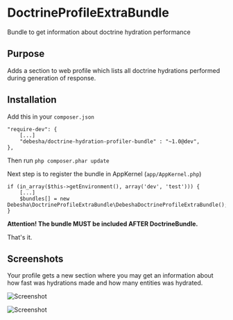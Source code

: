 # DoctrineProfileExtraBundle

Bundle to get information about doctrine hydration performance

## Purpose 

Adds a section to web profile which lists all doctrine hydrations performed during generation of response.

## Installation

Add this in your `composer.json`

    "require-dev": {
        [...]
        "debesha/doctrine-hydration-profiler-bundle" : "~1.0@dev",
    },

Then run `php composer.phar update `

Next step is to register the bundle in AppKernel (`app/AppKernel.php`)

    if (in_array($this->getEnvironment(), array('dev', 'test'))) {
        [...]
        $bundles[] = new Debesha\DoctrineProfileExtraBundle\DebeshaDoctrineProfileExtraBundle();
    }

**Attention! The bundle MUST be included AFTER DoctrineBundle.**

That's it.

## Screenshots

Your profile gets a new section where you may get an information about how fast was hydrations made and 
how many entities was hydrated.

![Screenshot](http://i.imgur.com/GsvkIIN.png)

![Screenshot](http://i.imgur.com/pkLzlc8.png)